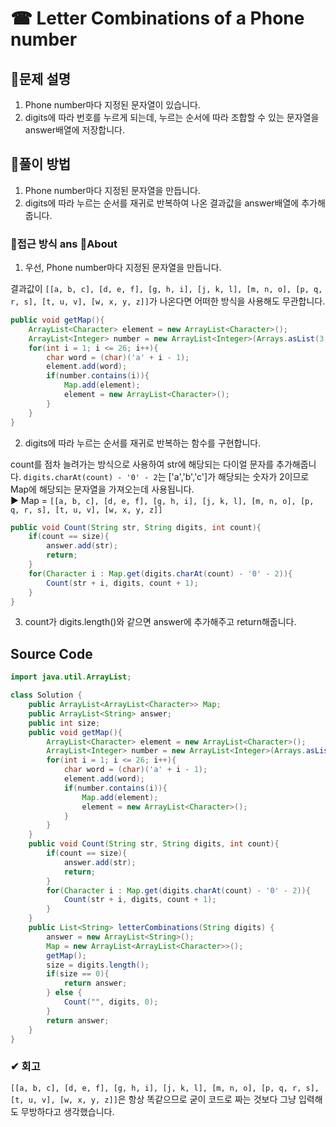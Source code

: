 # ☎ Letter Combinations of a Phone number

## :memo:문제 설명

1. Phone number마다 지정된 문자열이 있습니다.
2. digits에 따라 번호를 누르게 되는데, 누르는 순서에 따라 조합할 수 있는 문자열을 answer배열에 저장합니다.

## 💪풀이 방법

1. Phone number마다 지정된 문자열을 만듭니다.
2. digits에 따라 누르는 순서를 재귀로 반복하여 나온 결과값을 answer배열에 추가해줍니다.

### 👻접근 방식 ans 👻About

1. 우선, Phone number마다 지정된 문자열을 만듭니다.

결과값이 `[[a, b, c], [d, e, f], [g, h, i], [j, k, l], [m, n, o], [p, q, r, s], [t, u, v], [w, x, y, z]]`가 나온다면 어떠한 방식을 사용해도 무관합니다.

```java
public void getMap(){
    ArrayList<Character> element = new ArrayList<Character>();
    ArrayList<Integer> number = new ArrayList<Integer>(Arrays.asList(3, 6, 9, 12, 15, 19, 22, 26));
    for(int i = 1; i <= 26; i++){
        char word = (char)('a' + i - 1);
        element.add(word);
        if(number.contains(i)){
            Map.add(element);
            element = new ArrayList<Character>();
        }
    }
}
```

2. digits에 따라 누르는 순서를 재귀로 반복하는 함수를 구현합니다.

count를 점차 늘려가는 방식으로 사용하여 str에 해당되는 다이얼 문자를 추가해줍니다.
`digits.charAt(count) - '0' - 2`는 ['a','b','c']가 해당되는 숫자가 2이므로 Map에 해당되는 문자열을 가져오는데 사용됩니다.  
▶ Map = `[[a, b, c], [d, e, f], [g, h, i], [j, k, l], [m, n, o], [p, q, r, s], [t, u, v], [w, x, y, z]]`

```java
public void Count(String str, String digits, int count){
    if(count == size){
        answer.add(str);
        return;
    }
    for(Character i : Map.get(digits.charAt(count) - '0' - 2)){
        Count(str + i, digits, count + 1);
    }
}
```

3. count가 digits.length()와 같으면 answer에 추가해주고 return해줍니다.

## Source Code

```java
import java.util.ArrayList;

class Solution {
    public ArrayList<ArrayList<Character>> Map;
    public ArrayList<String> answer;
    public int size;
    public void getMap(){
        ArrayList<Character> element = new ArrayList<Character>();
        ArrayList<Integer> number = new ArrayList<Integer>(Arrays.asList(3, 6, 9, 12, 15, 19, 22, 26));
        for(int i = 1; i <= 26; i++){
            char word = (char)('a' + i - 1);
            element.add(word);
            if(number.contains(i)){
                Map.add(element);
                element = new ArrayList<Character>();
            }
        }
    }
    public void Count(String str, String digits, int count){
        if(count == size){
            answer.add(str);
            return;
        }
        for(Character i : Map.get(digits.charAt(count) - '0' - 2)){
            Count(str + i, digits, count + 1);
        }
    }
    public List<String> letterCombinations(String digits) {
        answer = new ArrayList<String>();
        Map = new ArrayList<ArrayList<Character>>();
        getMap();
        size = digits.length();
        if(size == 0){
            return answer;
        } else {
            Count("", digits, 0);
        }
        return answer;
    }
}
```

### ✔ 회고

`[[a, b, c], [d, e, f], [g, h, i], [j, k, l], [m, n, o], [p, q, r, s], [t, u, v], [w, x, y, z]]`은 항상 똑같으므로 굳이 코드로 짜는 것보다 그냥 입력해도 무방하다고 생각했습니다.
